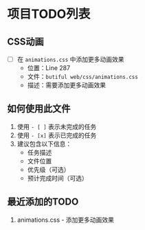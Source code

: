 # 项目TODO列表

## CSS动画
- [ ] 在 `animations.css` 中添加更多动画效果
  - 位置：Line 287
  - 文件：`butiful web/css/animations.css`
  - 描述：需要添加更多动画效果

## 如何使用此文件
1. 使用 `- [ ]` 表示未完成的任务
2. 使用 `- [x]` 表示已完成的任务
3. 建议包含以下信息：
   - 任务描述
   - 文件位置
   - 优先级（可选）
   - 预计完成时间（可选）

## 最近添加的TODO
1. animations.css - 添加更多动画效果 